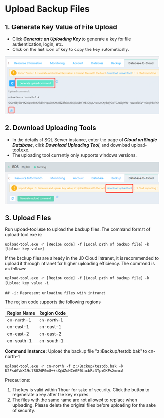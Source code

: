 # Upload Backup Files
## 1. Generate Key Value of File Upload
- Click ***Generate an Uploading Key*** to generate a key for file authentication, login, etc.
- Click on the last icon of key to copy the key automatically.

![Upload Backup 1](../../../../../image/RDS/Upload-Backup-1.png)

## 2. Download Uploading Tools

- In the details of SQL Server instance, enter the page of ***Cloud on Single Database***, click ***Download Uploading Tool***, and download upload-tool.exe.
- The uploading tool currently only supports windows versions.

![Upload Backup 2](../../../../../image/RDS/Upload-Backup-2.png)

## 3. Upload Files

Run upload-tool.exe to upload the backup files. The command format of upload-tool.exe is:
```Shell
upload-tool.exe -r [Region code] -f [Local path of backup file] -k [Upload key value]
```
If the backup files are already in the JD Cloud intranet, it is recommended to upload it through intranet for higher uploading efficiency. The command is as follows:
```Shell
upload-tool.exe -r [Region code] -f [Local path of backup file] -k [Upload key value -i

## -i: Represent unloading files with intranet
```

The region code supports the following regions

|Region Name|Region Code|
|-|-|
|cn-north-1|cn-north-1|
|cn-east-1|cn-east-1|
|cn-east-2|cn-east-2|
|cn-south-1|cn-south-1|

**Command Instance:** Upload the backup file "z:/Backup/testdb.bak" to cn-north-1.
```Shell
upload-tool.exe -r cn-north -f z:/Backup/testdb.bak -k   U2FsdGVkX19c7B0ZGP0mU++sXgWZoHCeGP0tacbRz3TpoOKPsXmncA
```
Precautions:

1. The key is valid within 1 hour for sake of security. Click the button to regenerate a key after the key expires.
2. The files with the same name are not allowed to replace when uploading. Please delete the original files before uploading for the sake of security.
